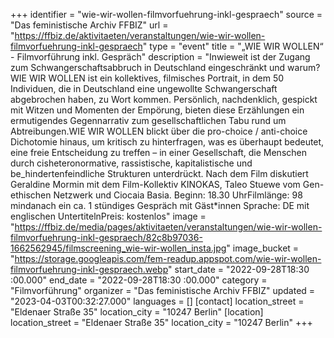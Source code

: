 +++
identifier = "wie-wir-wollen-filmvorfuehrung-inkl-gespraech"
source = "Das feministische Archiv FFBIZ"
url = "https://ffbiz.de/aktivitaeten/veranstaltungen/wie-wir-wollen-filmvorfuehrung-inkl-gespraech"
type = "event"
title = "„WIE WIR WOLLEN“ - Filmvorführung inkl. Gespräch"
description = "Inwieweit ist der Zugang zum Schwangerschaftsabbruch in Deutschland eingeschränkt und warum?
WIE WIR WOLLEN ist ein kollektives, filmisches Portrait, in dem 50 Individuen, die in Deutschland eine ungewollte Schwangerschaft abgebrochen haben, zu Wort kommen. Persönlich, nachdenklich, gespickt mit Witzen und Momenten der Empörung, bieten diese Erzählungen ein ermutigendes Gegennarrativ zum gesellschaftlichen Tabu rund um Abtreibungen.WIE WIR WOLLEN blickt über die pro-choice / anti-choice Dichotomie hinaus, um kritisch zu hinterfragen, was es überhaupt bedeutet, eine freie Entscheidung zu treffen – in einer Gesellschaft, die Menschen durch cisheteronormative, rassistische, kapitalistische und be_hindertenfeindliche Strukturen unterdrückt.
Nach dem Film diskutiert Geraldine Mormin mit dem Film-Kollektiv KINOKAS, Taleo Stuewe vom Gen-ethischen Netzwerk und Ciocaia Basia.
Beginn: 18.30 UhrFilmlänge: 98 mindanach ein ca. 1 stündiges Gespräch mit Gäst*innen Sprache: DE mit englischen UntertitelnPreis: kostenlos"
image = "https://ffbiz.de/media/pages/aktivitaeten/veranstaltungen/wie-wir-wollen-filmvorfuehrung-inkl-gespraech/82c8b97036-1662562945/filmscreening_wie-wir-wollen_insta.jpg"
image_bucket = "https://storage.googleapis.com/fem-readup.appspot.com/wie-wir-wollen-filmvorfuehrung-inkl-gespraech.webp"
start_date = "2022-09-28T18:30 :00.000"
end_date = "2022-09-28T18:30 :00.000"
category = "Filmvorführung"
organizer = "Das feministische Archiv FFBIZ"
updated = "2023-04-03T00:32:27.000"
languages = []
[contact]
location_street = "Eldenaer Straße 35"
location_city = "10247 Berlin"
[location]
location_street = "Eldenaer Straße 35"
location_city = "10247 Berlin"
+++
